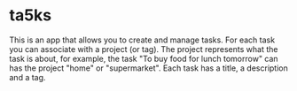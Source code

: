 # ta5ks
This is an app that allows you to create and manage tasks. For each task you can associate with a
project (or tag). The project represents what the task is about, for example, the task "To buy food for
lunch tomorrow" can has the project "home" or "supermarket". Each task has a title, a description and
a tag.
